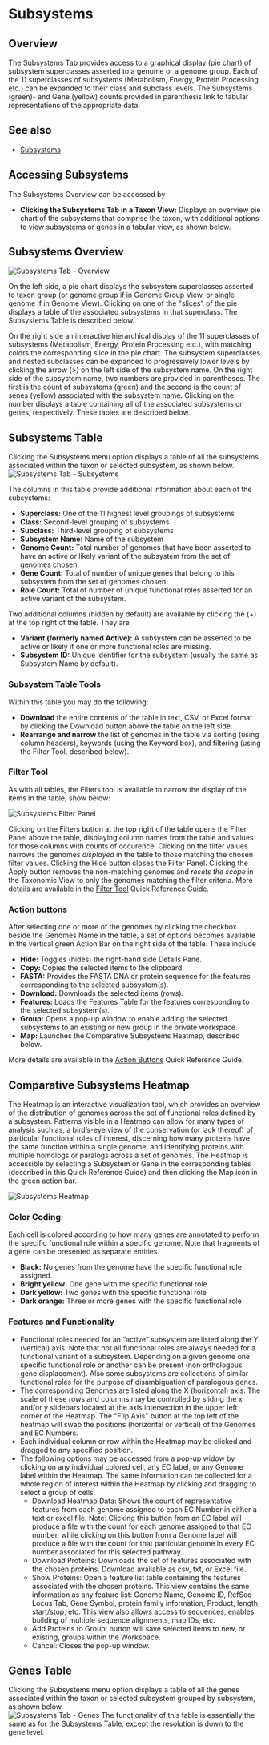 # Subsystems

## Overview
The Subsystems Tab provides access to a graphical display (pie chart) of subsystem superclasses asserted to a genome or a genome group. Each of the 11 superclasses of subsystems (Metabolism, Energy, Protein Processing etc.) can be expanded to their class and subclass levels. The Subsystems (green)- and Gene (yellow) counts provided in parenthesis link to tabular representations of the appropriate data.  

## See also
  * [Subsystems](../organisms_taxon/subsystems.html)

## Accessing Subsystems
The Subsystems Overview can be accessed by

* **Clicking the Subsystems Tab in a Taxon View:** Displays an overview pie chart of the subsystems that comprise the taxon, with additional options to view subsystems or genes in a tabular view, as shown below.

## Subsystems Overview
![Subsystems Tab - Overview](../images/subsystems_tab_overview.png)

On the left side, a pie chart displays the subsystem superclasses asserted to taxon group (or genome group if in Genome Group View, or single genome if in Genome View). Clicking on one of the "slices" of the pie displays a table of the associated subsystems in that superclass. The Subsystems Table is described below. 

On the right side an interactive hierarchical display of the 11 superclasses of subsystems (Metabolism, Energy, Protein Processing etc.), with matching colors the corresponding slice in the pie chart. The subsystem superclasses and nested subclasses can be expanded to progressively lower levels by clicking the arrow (>) on the left side of the subsystem name. On the right side of the subsystem name, two numbers are provided in parentheses.  The first is the count of subsystems (green) and the second is the count of senes (yellow) associated with the subsystem name. Clicking on the number displays a table containing all of the associated subsystems or genes, respectively.  These tables are described below.  

## Subsystems Table
Clicking the Subsystems menu option displays a table of all the subsystems associated within the taxon or selected subsystem, as shown below.  
![Subsystems Tab - Subsystems](../images/subsystems_tab_subsystems.png)

The columns in this table provide additional information about each of the subsystems:

* **Superclass:** One of the 11 highest level groupings of subsystems
* **Class:** Second-level grouping of subsystems
* **Subclass:** Third-level grouping of subsystems
* **Subsystem Name:** Name of the subsystem 
* **Genome Count:** Total number of genomes that have been asserted to have an active or likely variant of the subsystem from the set of genomes chosen.
* **Gene Count:** Total of number of unique genes that belong to this subsystem from the set of genomes chosen.
* **Role Count:** Total of number of unique functional roles asserted for an active variant of the subsystem.

Two additional columns (hidden by default) are available by clicking the (+) at the top right of the table.  They are 
* **Variant (formerly named Active):** A subsystem can be asserted to be active or likely if one or more functional roles are missing.
* **Subsystem ID:** Unique identifier for the subsystem (usually the same as Subsystem Name by default).	

### Subsystem Table Tools
Within this table you may do the following:

* **Download** the entire contents of the table in text, CSV, or Excel format by clicking the Download button above the table on the left side.
* **Rearrange and narrow** the list of genomes in the table via sorting (using column headers), keywords (using the Keyword box), and filtering (using the Filter Tool, described below).

### Filter Tool

As with all tables, the Filters tool is available to narrow the display of the items in the table, show below:
  
![Subsystems Filter Panel](../images/subsystems_filter_panel.png)

Clicking on the Filters button at the top right of the table opens the Filter Panel above the table, displaying column names from the table and values for those columns with counts of occurence.  Clicking on the filter values narrows the genomes *displayed* in the table to those matching the chosen filter values.  Clicking the Hide button closes the Filter Panel.  Clicking the Apply button removes the non-matching genomes and *resets the scope* in the Taxonomic View to only the genomes matching the filter criteria. More details are available in the [Filter Tool](../other/filter_tool.html) Quick Reference Guide.

### Action buttons

After selecting one or more of the genomes by clicking the checkbox beside the Genomes Name in the table, a set of options becomes available in the vertical green Action Bar on the right side of the table.  These include

* **Hide:** Toggles (hides) the right-hand side Details Pane.
* **Copy:** Copies the selected items to the clipboard.
* **FASTA:** Provides the FASTA DNA or protein sequence for the features corresponding to the selected subsystem(s).
* **Download:**  Downloads the selected items (rows).
* **Features:** Loads the Features Table for the features corresponding to the selected subsystem(s).
* **Group:** Opens a pop-up window to enable adding the selected subsystems to an existing or new group in the private workspace.
* **Map:** Launches the Comparative Subsystems Heatmap, described below.

More details are available in the [Action Buttons](../other/action_buttons.html) Quick Reference Guide.

## Comparative Subsystems Heatmap
The Heatmap is an interactive visualization tool, which provides an overview of the distribution of genomes across the set of functional roles defined by a subsystem. Patterns visible in a Heatmap can allow for many types of analysis such as, a bird’s-eye view of the conservation (or lack thereof) of particular functional roles of interest, discerning how many proteins have the same function within a single genome, and identifying proteins with multiple homologs or paralogs across a set of genomes. The Heatmap is accessible by selecting a Subsystem or Gene in the corresponding tables (described in this Quick Reference Guide) and then clicking the Map icon in the green action bar.

![Subsystems Heatmap](../images/subsystems_tab_heatmap.png)

### Color Coding: 
Each cell is colored according to how many genes are annotated to perform the specific functional role within a specific genome. Note that fragments of a gene can be presented as separate entities.

* **Black:** No genes from the genome have the specific functional role assigned.
* **Bright yellow:** One gene with the specific functional role
* **Dark yellow:** Two genes with the specific functional role
* **Dark orange:** Three or more genes with the specific functional role

### Features and Functionality
* Functional roles needed for an “active” subsystem are listed along the Y (vertical) axis. Note that not all functional roles are always needed for a functional variant of a subsystem. Depending on a given genome one specific functional role or another can be present (non orthologous gene displacement). Also some subsystems are collections of similar functional roles for the purpose of disambiguation of paralogous genes. 
* The corresponding Genomes are listed along the X (horizontal) axis. The scale of these rows and columns may be controlled by sliding the x and/or y slidebars located at the axis intersection in the upper left corner of the Heatmap. The "Flip Axis" button at the top left of the heatmap will swap the positions (horizontal or vertical) of the Genomes and EC Numbers.
* Each individual column or row within the Heatmap may be clicked and dragged to any specified position.
* The following options may be accessed from a pop-up widow by clicking on any individual colored cell, any EC label, or any Genome label within the Heatmap. The same information can be collected for a whole region of interest within the Heatmap by clicking and dragging to select a group of cells.
   * Download Heatmap Data: Shows the count of representative features from each genome assigned to each EC Number in either a text or excel file. Note: Clicking this button from an EC label will produce a file with the count for each genome assigned to that EC number, while clicking on this button from a Genome label will produce a file with the count for that particular genome in every EC number associated for this selected pathway.
   * Download Proteins: Downloads the set of features associated with the chosen proteins. Download available as csv, txt, or Excel file.
   * Show Proteins: Open a feature list table containing the features associated with the chosen proteins. This view contains the same information as any feature list: Genome Name, Genome ID, RefSeq Locus Tab, Gene Symbol, protein family information, Product, length, start/stop, etc. This view also allows access to sequences, enables building of multiple sequence alignments, map IDs, etc.
   * Add Proteins to Group: button will save selected items to new, or existing, groups within the Workspace.
   * Cancel: Closes the pop-up window.

## Genes Table
Clicking the Subsystems menu option displays a table of all the genes associated within the taxon or selected subsystem grouped by subsystem, as shown below.  
![Subsystems Tab - Genes](../images/subsystems_tab_genes.png)
The functionality of this table is essentially the same as for the Subsystems Table, except the resolution is down to the gene level.


